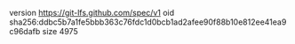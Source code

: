 version https://git-lfs.github.com/spec/v1
oid sha256:ddbc5b7a1fe5bbb363c76fdc1d0bcb1ad2afee90f88b10e812ee41ea9c96dafb
size 4975
